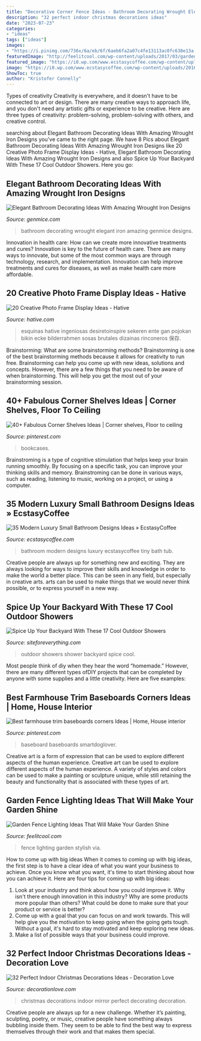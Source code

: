```yaml
---
title: "Decorative Corner Fence Ideas - Bathroom Decorating Wrought Elegant Iron Amazing Genmice Designs"
description: "32 perfect indoor christmas decorations ideas"
date: "2023-07-23"
categories:
- "ideas"
tags: ["ideas"]
images:
- "https://i.pinimg.com/736x/6a/eb/6f/6aeb6fa2a07c4fe13113ac0fc630e13a.jpg"
featuredImage: "http://feelitcool.com/wp-content/uploads/2017/03/garden-fence-decor-ideas11.jpg"
featured_image: "https://i0.wp.com/www.ecstasycoffee.com/wp-content/uploads/2016/10/Small-Bathroom-Design-Ideas-5.jpg?resize=554%2C389"
image: "https://i0.wp.com/www.ecstasycoffee.com/wp-content/uploads/2016/10/Small-Bathroom-Design-Ideas-5.jpg?resize=554%2C389"
ShowToc: true
author: "Kristofer Connelly"
---
```



Types of creativity
Creativity is everywhere, and it doesn't have to be connected to art or design. There are many creative ways to approach life, and you don't need any artistic gifts or experience to be creative. Here are three types of creativity: problem-solving, problem-solving with others, and creative control.

	

		
searching about Elegant Bathroom Decorating Ideas With Amazing Wrought Iron Designs you've came to the right page. We have 8 Pics about Elegant Bathroom Decorating Ideas With Amazing Wrought Iron Designs like 20 Creative Photo Frame Display Ideas - Hative, Elegant Bathroom Decorating Ideas With Amazing Wrought Iron Designs and also Spice Up Your Backyard With These 17 Cool Outdoor Showers. Here you go:
		
    
## Elegant Bathroom Decorating Ideas With Amazing Wrought Iron Designs

<img loading=lazy src="https://genmice.com/design-ideas/Elegant-Bathroom-Decorating-Ideas-With-Amazing-Wrought-Iron-/587.jpeg" onerror="this.onerror=null;this.src='https://tse4.mm.bing.net/th?id=OIP.0IiV2zUodR4CjSlz2MDctgAAAA&amp;pid=15.1';" alt="Elegant Bathroom Decorating Ideas With Amazing Wrought Iron Designs">

_Source: genmice.com_

>bathroom decorating wrought elegant iron amazing genmice designs. 

	

Innovation in health care: How can we create more innovative treatments and cures?
Innovation is key to the future of health care. There are many ways to innovate, but some of the most common ways are through technology, research, and implementation. Innovation can help improve treatments and cures for diseases, as well as make health care more affordable.

    
## 20 Creative Photo Frame Display Ideas - Hative

<img loading=lazy src="http://hative.com/wp-content/uploads/2014/08/photo-frame-ideas/5-photo-frame-around-corner.jpg" onerror="this.onerror=null;this.src='https://tse1.mm.bing.net/th?id=OIP.r4PggnZlnCafjFdPvt4uuQHaLc&amp;pid=15.1';" alt="20 Creative Photo Frame Display Ideas - Hative">

_Source: hative.com_

>esquinas hative ingeniosas desiretoinspire sekeren ente gan pojokan bikin ecke bilderrahmen sosas brutales dizainas rinconeros 保存. 

	

Brainstorming: What are some brainstorming methods?
Brainstorming is one of the best brainstorming methods because it allows for creativity to run free. Brainstorming can help you come up with new ideas, solutions and concepts. However, there are a few things that you need to be aware of when brainstorming. This will help you get the most out of your brainstorming session.

    
## 40+ Fabulous Corner Shelves Ideas | Corner Shelves, Floor To Ceiling

<img loading=lazy src="https://i.pinimg.com/736x/6a/eb/6f/6aeb6fa2a07c4fe13113ac0fc630e13a.jpg" onerror="this.onerror=null;this.src='https://tse1.mm.bing.net/th?id=OIP.VkfrvuRQM-Hmk311MNF1lwHaLO&amp;pid=15.1';" alt="40+ Fabulous Corner Shelves Ideas | Corner shelves, Floor to ceiling">

_Source: pinterest.com_

>bookcases. 

	

Brainstroming is a type of cognitive stimulation that helps keep your brain running smoothly. By focusing on a specific task, you can improve your thinking skills and memory. Brainstroming can be done in various ways, such as reading, listening to music, working on a project, or using a computer.

    
## 35 Modern Luxury Small Bathroom Designs Ideas » EcstasyCoffee

<img loading=lazy src="https://i0.wp.com/www.ecstasycoffee.com/wp-content/uploads/2016/10/Small-Bathroom-Design-Ideas-5.jpg?resize=554%2C389" onerror="this.onerror=null;this.src='https://tse1.mm.bing.net/th?id=OIP.UwlEI3lxKWRttAx0ec1sGwHaFM&amp;pid=15.1';" alt="35 Modern Luxury Small Bathroom Designs Ideas » EcstasyCoffee">

_Source: ecstasycoffee.com_

>bathroom modern designs luxury ecstasycoffee tiny bath tub. 

	

Creative people are always up for something new and exciting. They are always looking for ways to improve their skills and knowledge in order to make the world a better place. This can be seen in any field, but especially in creative arts. arts can be used to make things that we would never think possible, or to express yourself in a new way.

    
## Spice Up Your Backyard With These 17 Cool Outdoor Showers

<img loading=lazy src="http://siteforeverything.com/wp-content/uploads/2016/04/Outdoor-Shower-9.jpg" onerror="this.onerror=null;this.src='https://tse2.mm.bing.net/th?id=OIP.0eXLz_6_uZ-mY6nXD-YILAHaJ4&amp;pid=15.1';" alt="Spice Up Your Backyard With These 17 Cool Outdoor Showers">

_Source: siteforeverything.com_

>outdoor showers shower backyard spice cool. 

	

Most people think of diy when they hear the word “homemade.” However, there are many different types ofDIY projects that can be completed by anyone with some supplies and a little creativity. Here are five examples:

    
## Best Farmhouse Trim Baseboards Corners Ideas | Home, House Interior

<img loading=lazy src="https://i.pinimg.com/736x/60/b0/d0/60b0d03a0ba1475cef7db3c89fc93bd5.jpg" onerror="this.onerror=null;this.src='https://tse2.mm.bing.net/th?id=OIP.fezpCR4e5p1S4CHdpOC7wwAAAA&amp;pid=15.1';" alt="Best farmhouse trim baseboards corners Ideas | Home, House interior">

_Source: pinterest.com_

>baseboard baseboards smartdoglover. 

	

Creative art is a form of expression that can be used to explore different aspects of the human experience.
Creative art can be used to explore different aspects of the human experience. A variety of styles and colors can be used to make a painting or sculpture unique, while still retaining the beauty and functionality that is associated with these types of art.

    
## Garden Fence Lighting Ideas That Will Make Your Garden Shine

<img loading=lazy src="http://feelitcool.com/wp-content/uploads/2017/03/garden-fence-decor-ideas11.jpg" onerror="this.onerror=null;this.src='https://tse1.mm.bing.net/th?id=OIP.MO9BTrqrweAdYQZJnTaW_AHaLH&amp;pid=15.1';" alt="Garden Fence Lighting Ideas That Will Make Your Garden Shine">

_Source: feelitcool.com_

>fence lighting garden stylish via. 

	

How to come up with big ideas
When it comes to coming up with big ideas, the first step is to have a clear idea of what you want your business to achieve. Once you know what you want, it's time to start thinking about how you can achieve it. Here are four tips for coming up with big ideas: 
1. Look at your industry and think about how you could improve it. Why isn't there enough innovation in this industry? Why are some products more popular than others? What could be done to make sure that your product or service is better?
2. Come up with a goal that you can focus on and work towards. This will help give you the motivation to keep going when the going gets tough. Without a goal, it's hard to stay motivated and keep exploring new ideas. 
3. Make a list of possible ways that your business could improve.

    
## 32 Perfect Indoor Christmas Decorations Ideas - Decoration Love

<img loading=lazy src="http://www.decorationlove.com/wp-content/uploads/2016/10/Christmas-Mirror-Decorating-Ideas.jpg" onerror="this.onerror=null;this.src='https://tse4.mm.bing.net/th?id=OIP.i94QowNy6uqEfTvZJnfwigHaKb&amp;pid=15.1';" alt="32 Perfect Indoor Christmas Decorations Ideas - Decoration Love">

_Source: decorationlove.com_

>christmas decorations indoor mirror perfect decorating decoration. 

	

Creative people are always up for a new challenge. Whether it’s painting, sculpting, poetry, or music, creative people have something always bubbling inside them. They seem to be able to find the best way to express themselves through their work and that makes them special.

